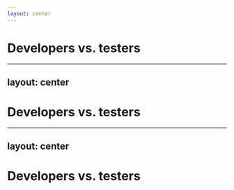```yaml
---
layout: center
---
```


# Developers vs. testers

<!--
- best friends vs. being arch enemies.
- chances are, your workplace is leaning to the latter - But why is that? 
- We have the **same goals**
  - challenges, clients, product owner, boss, tools
  - want to achieve excellence in what we do.
- but we have **different** perspectives
  - areas of expertise, 
  - and dive deep into set of problems they solve
  - different language, different terms, different tools
-->

---
layout: center
---

# Developers vs. testers

<!--
- my personal experience being both development and testing, I definitely see some differences.

- As a tester, I try to think about the system as a whole, 
  - different inputs, and outputs, and risks.
  - all the things that could happen
  - different contexts in which the app is going to be used
-->

---
layout: center
---

# Developers vs. testers

<!--
- As a developer, I think about that much less. 
  - I need to architect different parts of application,
  - make sure components work well together, 
  - think about different design decisions, 
  - work out the structure and logic of various functions
  - make sure that the software will perform according to requirements

Living in both of these worlds at the same time got me thinking - why have these two roles fallen apart so much?
-->
